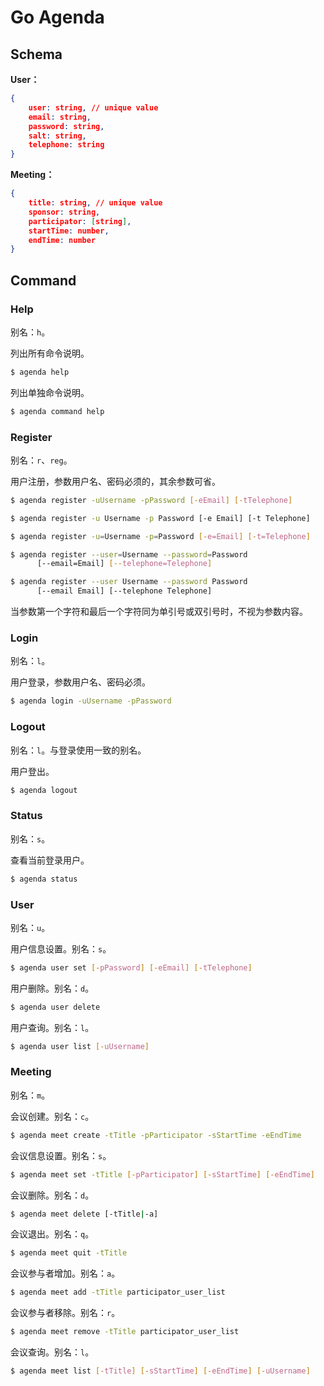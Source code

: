 # Go Agenda

## Schema

**User：**

```json
{
    user: string, // unique value
    email: string,
    password: string,
    salt: string,
    telephone: string
}
```

**Meeting：**

```json
{
    title: string, // unique value
    sponsor: string,
    participator: [string],
    startTime: number,
    endTime: number
}
```

## Command

### Help

别名：`h`。

列出所有命令说明。

```sh
$ agenda help
```

列出单独命令说明。

```sh
$ agenda command help
```

### Register

别名：`r`、`reg`。

用户注册，参数用户名、密码必须的，其余参数可省。

```sh
$ agenda register -uUsername -pPassword [-eEmail] [-tTelephone]

$ agenda register -u Username -p Password [-e Email] [-t Telephone]

$ agenda register -u=Username -p=Password [-e=Email] [-t=Telephone]

$ agenda register --user=Username --password=Password
      [--email=Email] [--telephone=Telephone]

$ agenda register --user Username --password Password
      [--email Email] [--telephone Telephone]
```

当参数第一个字符和最后一个字符同为单引号或双引号时，不视为参数内容。

### Login

别名：`l`。

用户登录，参数用户名、密码必须。

```sh
$ agenda login -uUsername -pPassword
```

### Logout

别名：`l`。与登录使用一致的别名。

用户登出。

```sh
$ agenda logout
```

### Status

别名：`s`。

查看当前登录用户。

```sh
$ agenda status
```

### User

别名：`u`。

用户信息设置。别名：`s`。

```sh
$ agenda user set [-pPassword] [-eEmail] [-tTelephone]
```

用户删除。别名：`d`。

```sh
$ agenda user delete
```

用户查询。别名：`l`。

```sh
$ agenda user list [-uUsername]
```

### Meeting

别名：`m`。

会议创建。别名：`c`。

```sh
$ agenda meet create -tTitle -pParticipator -sStartTime -eEndTime
```

会议信息设置。别名：`s`。

```sh
$ agenda meet set -tTitle [-pParticipator] [-sStartTime] [-eEndTime]
```

会议删除。别名：`d`。

```sh
$ agenda meet delete [-tTitle|-a]
```

会议退出。别名：`q`。

```sh
$ agenda meet quit -tTitle
```

会议参与者增加。别名：`a`。

```sh
$ agenda meet add -tTitle participator_user_list
```

会议参与者移除。别名：`r`。

```sh
$ agenda meet remove -tTitle participator_user_list
```

会议查询。别名：`l`。

```sh
$ agenda meet list [-tTitle] [-sStartTime] [-eEndTime] [-uUsername]
```

